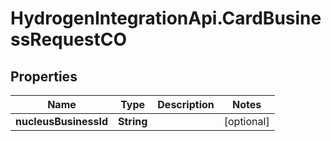 # HydrogenIntegrationApi.CardBusinessRequestCO

## Properties
Name | Type | Description | Notes
------------ | ------------- | ------------- | -------------
**nucleusBusinessId** | **String** |  | [optional] 


